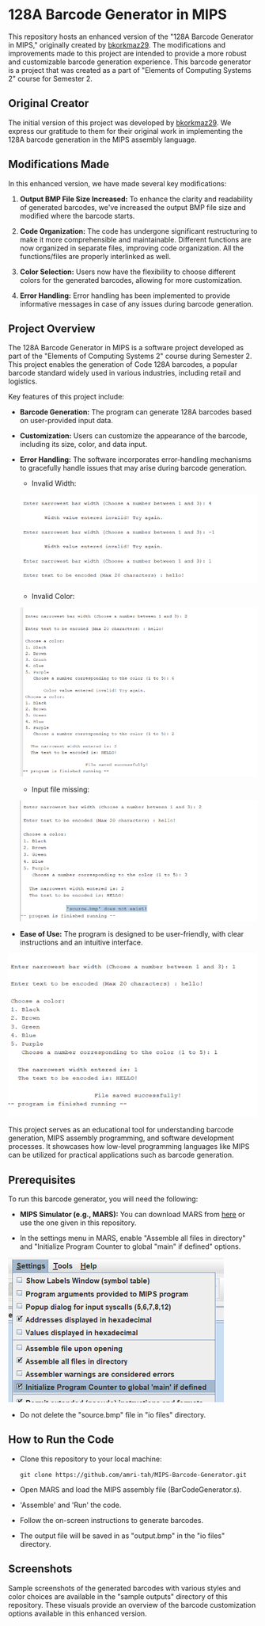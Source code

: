 # 128A Barcode Generator in MIPS

This repository hosts an enhanced version of the "128A Barcode Generator in MIPS," originally created by [bkorkmaz29](https://github.com/bkorkmaz29). The modifications and improvements made to this project are intended to provide a more robust and customizable barcode generation experience. This barcode generator is a project that was created as a part of "Elements of Computing Systems 2" course for Semester 2.

## Original Creator
The initial version of this project was developed by [bkorkmaz29](https://github.com/bkorkmaz29). We express our gratitude to them for their original work in implementing the 128A barcode generation in the MIPS assembly language.

## Modifications Made
In this enhanced version, we have made several key modifications:

1. **Output BMP File Size Increased:** To enhance the clarity and readability of generated barcodes, we've increased the output BMP file size and modified where the barcode starts.

2. **Code Organization:** The code has undergone significant restructuring to make it more comprehensible and maintainable. Different functions are now organized in separate files, improving code organization. All the functions/files are properly interlinked as well.

3. **Color Selection:** Users now have the flexibility to choose different colors for the generated barcodes, allowing for more customization.

4. **Error Handling:** Error handling has been implemented to provide informative messages in case of any issues during barcode generation.

## Project Overview
The 128A Barcode Generator in MIPS is a software project developed as part of the "Elements of Computing Systems 2" course during Semester 2. This project enables the generation of Code 128A barcodes, a popular barcode standard widely used in various industries, including retail and logistics.

Key features of this project include:

- **Barcode Generation:** The program can generate 128A barcodes based on user-provided input data.

- **Customization:** Users can customize the appearance of the barcode, including its size, color, and data input.

- **Error Handling:** The software incorporates error-handling mechanisms to gracefully handle issues that may arise during barcode generation.
    - Invalid Width: 

    ![Alt text](<sample outputs/invalid_width_error.png>)

    - Invalid Color:

    ![Alt text](<sample outputs/invalid_color_error.png>)

    - Input file missing:

    ![Alt text](<sample outputs/file_handling_error.png>)

- **Ease of Use:** The program is designed to be user-friendly, with clear instructions and an intuitive interface.

![Alt text](<sample outputs/runio.png>)

This project serves as an educational tool for understanding barcode generation, MIPS assembly programming, and software development processes. It showcases how low-level programming languages like MIPS can be utilized for practical applications such as barcode generation.

## Prerequisites 
To run this barcode generator, you will need the following:

- **MIPS Simulator (e.g., MARS):** You can download MARS from [here](https://courses.missouristate.edu/kenvollmar/mars/download.htm) or use the one given in this repository.

- In the settings menu in MARS, enable "Assemble all files in directory" and "Initialize Program Counter to global "main" if defined" options.

![Alt text](image.png)

- Do not delete the "source.bmp" file in "io files" directory. 

## How to Run the Code
- Clone this repository to your local machine:

    ```git clone https://github.com/amri-tah/MIPS-Barcode-Generator.git```

- Open MARS and load the MIPS assembly file (BarCodeGenerator.s).

- 'Assemble' and 'Run' the code.

- Follow the on-screen instructions to generate barcodes.

- The output file will be saved in as "output.bmp" in the "io files" directory.


## Screenshots
Sample screenshots of the generated barcodes with various styles and color choices are available in the "sample outputs" directory of this repository. These visuals provide an overview of the barcode customization options available in this enhanced version.